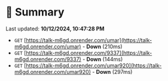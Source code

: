 # 📖 Summary
Last updated: **10/12/2024, 10:47:28 PM**

- `GET` [https://talk-m6gd.onrender.com/umar](https://talk-m6gd.onrender.com/umar) - **Down** (210ms)
- `GET` [https://talk-m6gd.onrender.com/9337](https://talk-m6gd.onrender.com/9337) - **Down** (144ms)
- `GET` [https://talk-m6gd.onrender.com/umar920](https://talk-m6gd.onrender.com/umar920) - **Down** (297ms)
